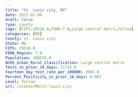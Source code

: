 ```yaml
---
title: "St. Louis city, MO"
date: 2021-02-09
draft: false
type: county
tags: [FIPS:29510.0,FEMA:7.0,Large central metro,Yellow]
categories: [MO]
County: St. Louis city
State: MO
FIPS: 29510.0
FEMA_Region: 7.0
Population: 300576.0
NCHS_Urban_Rural_Classification: Large central metro
Tests_in_prior_14_days: 11724.0
Fourteen_day_test_rate_per_100000: 3901.0
Percent_Positivity_in_prior_14_days: 0.067
Level: Yellow
url: /states/MO/st-louis-city
---
```



